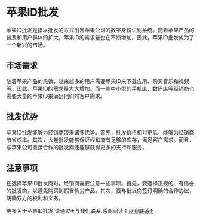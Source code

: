 # 苹果ID批发

苹果ID批发是指以批发的方式出售苹果公司的数字身份识别系统。随着苹果产品的普及和用户群体的扩大，苹果ID的需求量也在不断增加。因此，苹果ID批发成为了一个新兴的市场。

## 市场需求

随着苹果产品的热销，越来越多的用户需要苹果ID来下载应用、购买音乐和视频等。因此，苹果ID的需求量大大增加。而一些中小型的手机店、数码店等经销商也需要大量的苹果ID来满足他们的客户需求。

## 批发优势

苹果ID批发能够为经销商带来诸多优势。首先，批发价格相对更低，能够为经销商节省成本。其次，大量批发能够保证经销商有足够的库存，满足客户需求。而且，与苹果公司直接合作的批发商还能够获得更多的支持和服务。

## 注意事项

在选择苹果ID批发商时，经销商需要注意一些事项。首先，要选择正规的、有信誉的批发商，以避免购买到假冒伪劣产品。其次，要与批发商签订明确的合作协议，明确双方的权利和义务。

更多关于苹果ID批发 请通过✈与我们联系,感谢阅读！[点我联系✈](https://data.G208.com)